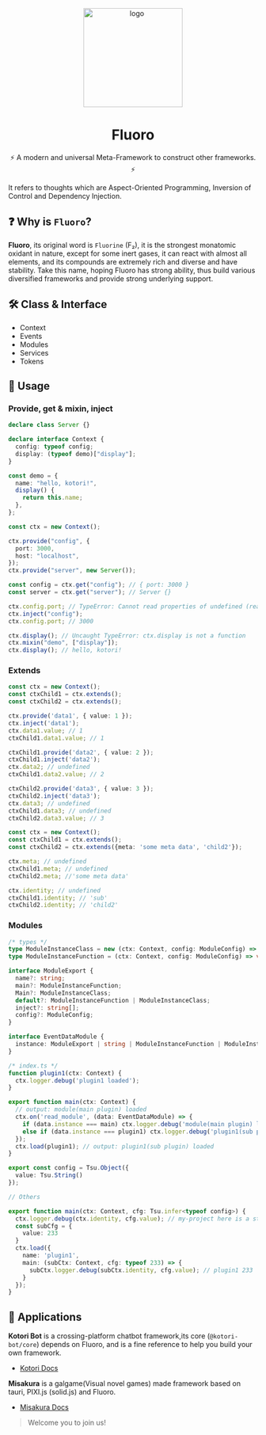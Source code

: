 <!-- markdownlint-disable -->

<div align="center">
<img src="https://kotori.js.org/fluoro.png" width="200px" height="200px" alt="logo"/>

# Fluoro

⚡ A modern and universal Meta-Framework to construct other frameworks. ⚡

</div>

<!-- markdownlint-enable -->

It refers to thoughts which are Aspect-Oriented Programming, Inversion of Control and Dependency Injection.

## ❓ Why is `Fluoro`?

**Fluoro**, its original word is `Fluorine` (F₂), it is the strongest monatomic oxidant in nature, except for some inert gases, it can react with almost all elements, and its compounds are extremely rich and diverse and have stability. Take this name, hoping Fluoro has strong ability, thus build various diversified frameworks and provide strong underlying support.

## 🛠️ Class & Interface

- Context
- Events
- Modules
- Services
- Tokens

## 🧊 Usage

### Provide, get & mixin, inject

```typescript
declare class Server {}

declare interface Context {
  config: typeof config;
  display: (typeof demo)["display"];
}

const demo = {
  name: "hello, kotori!",
  display() {
    return this.name;
  },
};

const ctx = new Context();

ctx.provide("config", {
  port: 3000,
  host: "localhost",
});
ctx.provide("server", new Server());

const config = ctx.get("config"); // { port: 3000 }
const server = ctx.get("server"); // Server {}

ctx.config.port; // TypeError: Cannot read properties of undefined (reading 'port')
ctx.inject("config");
ctx.config.port; // 3000

ctx.display(); // Uncaught TypeError: ctx.display is not a function
ctx.mixin("demo", ["display"]);
ctx.display(); // hello, kotori!
```

### Extends

```typescript
const ctx = new Context();
const ctxChild1 = ctx.extends();
const ctxChild2 = ctx.extends();

ctx.provide('data1', { value: 1 });
ctx.inject('data1');
ctx.data1.value; // 1
ctxChild1.data1.value; // 1

ctxChild1.provide('data2', { value: 2 });
ctxChild1.inject('data2');
ctx.data2; // undefined
ctxChild1.data2.value; // 2

ctxChild2.provide('data3', { value: 3 });
ctxChild2.inject('data3');
ctx.data3; // undefined
ctxChild1.data3; // undefined
ctxChild2.data3.value; // 3

const ctx = new Context();
const ctxChild1 = ctx.extends();
const ctxChild2 = ctx.extends({meta: 'some meta data', 'child2'});

ctx.meta; // undefined
ctxChild1.meta; // undefined
ctxChild2.meta; //'some meta data'

ctx.identity; // undefined
ctxChild1.identity; // 'sub'
ctxChild2.identity; // 'child2'

```

### Modules

```typescript
/* types */
type ModuleInstanceClass = new (ctx: Context, config: ModuleConfig) => void;
type ModuleInstanceFunction = (ctx: Context, config: ModuleConfig) => void;

interface ModuleExport {
  name?: string;
  main?: ModuleInstanceFunction;
  Main?: ModuleInstanceClass;
  default?: ModuleInstanceFunction | ModuleInstanceClass;
  inject?: string[];
  config?: ModuleConfig;
}

interface EventDataModule {
  instance: ModuleExport | string | ModuleInstanceFunction | ModuleInstanceClass;
}

/* index.ts */
function plugin1(ctx: Context) {
  ctx.logger.debug('plugin1 loaded');
}

export function main(ctx: Context) {
  // output: module(main plugin) loaded
  ctx.on('read_module', (data: EventDataModule) => {
    if (data.instance === main) ctx.logger.debug('module(main plugin) loaded');
    else if (data.instance === plugin1) ctx.logger.debug('plugin1(sub plugin) loaded');
  });
  ctx.load(plugin1); // output: plugin1(sub plugin) loaded
}

export const config = Tsu.Object({
  value: Tsu.String()
});

// Others

export function main(ctx: Context, cfg: Tsu.infer<typeof config>) {
  ctx.logger.debug(ctx.identity, cfg.value); // my-project here is a string
  const subCfg = {
    value: 233
  }
  ctx.load({
    name: 'plugin1',
    main: (subCtx: Context, cfg: typeof 233) => {
      subCtx.logger.debug(subCtx.identity, cfg.value); // plugin1 233
    }
  });
}
```

## 📜 Applications

**Kotori Bot** is a crossing-platform chatbot framework,its core (`@kotori-bot/core`) depends on Fluoro,
and is a fine reference to help you build your own framework.

- [Kotori Docs](https://kotori.js.org/)

**Misakura** is a galgame(Visual novel games) made framework based on tauri, PIXI.js (solid.js) and Fluoro.

- [Misakura Docs](https://misakura.js.org/)

> Welcome you to join us!
